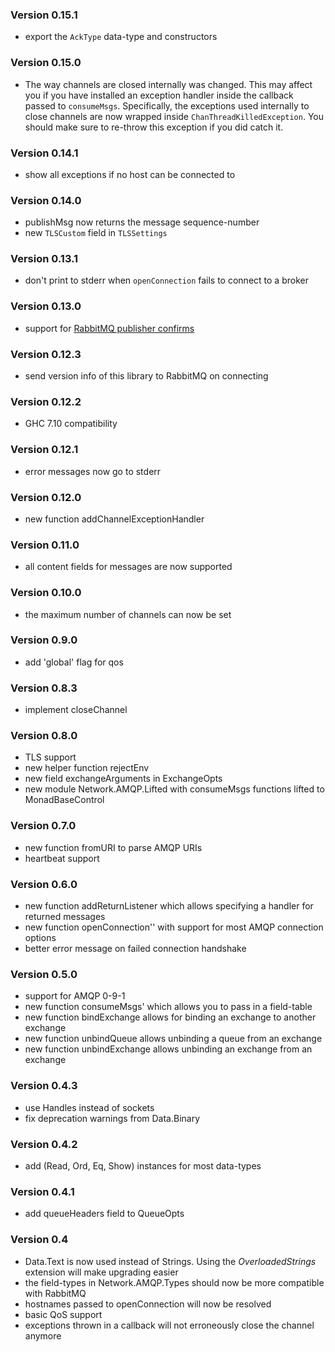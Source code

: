 ### Version 0.15.1

* export the `AckType` data-type and constructors

### Version 0.15.0

* The way channels are closed internally was changed. This may affect you if you have installed an exception handler inside the callback passed to `consumeMsgs`. Specifically, the exceptions used internally to close channels are now wrapped inside `ChanThreadKilledException`. You should make sure to re-throw this exception if you did catch it.

### Version 0.14.1

* show all exceptions if no host can be connected to

### Version 0.14.0

* publishMsg now returns the message sequence-number
* new `TLSCustom` field in `TLSSettings`

### Version 0.13.1

* don't print to stderr when `openConnection` fails to connect to a broker

### Version 0.13.0

* support for [RabbitMQ publisher confirms](http://www.rabbitmq.com/confirms.html)

### Version 0.12.3

* send version info of this library to RabbitMQ on connecting

### Version 0.12.2

* GHC 7.10 compatibility

### Version 0.12.1

* error messages now go to stderr

### Version 0.12.0

* new function addChannelExceptionHandler

### Version 0.11.0

* all content fields for messages are now supported

### Version 0.10.0

* the maximum number of channels can now be set

### Version 0.9.0

* add 'global' flag for qos

### Version 0.8.3

* implement closeChannel

### Version 0.8.0

* TLS support
* new helper function rejectEnv
* new field exchangeArguments in ExchangeOpts
* new module Network.AMQP.Lifted with consumeMsgs functions lifted to MonadBaseControl

### Version 0.7.0

* new function fromURI to parse AMQP URIs
* heartbeat support

### Version 0.6.0

* new function addReturnListener which allows specifying a handler for returned messages
* new function openConnection'' with support for most AMQP connection options
* better error message on failed connection handshake

### Version 0.5.0

* support for AMQP 0-9-1
* new function consumeMsgs' which allows you to pass in a field-table
* new function bindExchange allows for binding an exchange to another exchange
* new function unbindQueue allows unbinding a queue from an exchange
* new function unbindExchange allows unbinding an exchange from an exchange

### Version 0.4.3

* use Handles instead of sockets
* fix deprecation warnings from Data.Binary

### Version 0.4.2

* add (Read, Ord, Eq, Show) instances for most data-types

### Version 0.4.1

* add queueHeaders field to QueueOpts

### Version 0.4

* Data.Text is now used instead of Strings. Using the _OverloadedStrings_ extension will make upgrading easier
* the field-types in Network.AMQP.Types should now be more compatible with RabbitMQ
* hostnames passed to openConnection will now be resolved
* basic QoS support
* exceptions thrown in a callback will not erroneously close the channel anymore
